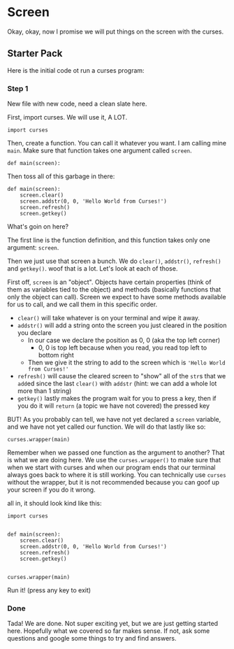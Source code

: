 # Screen

Okay, okay, now I promise we will put things on the screen with the curses.

## Starter Pack

Here is the initial code ot run a curses program:

### Step 1

New file with new code, need a clean slate here.

First, import curses. We will use it, A LOT.

```python3
import curses
```

Then, create a function. You can call it whatever you want. I am calling mine `main`. Make sure that function takes one argument called `screen`.

```
def main(screen):
```

Then toss all of this garbage in there:

```python3
def main(screen):
    screen.clear()
    screen.addstr(0, 0, 'Hello World from Curses!')
    screen.refresh()
    screen.getkey()
```

What's goin on here?

The first line is the function definition, and this function takes only one argument: `screen`.

Then we just use that screen a bunch. We do `clear()`, `addstr()`, `refresh()` and `getkey()`. woof that is a lot. Let's look at each of those.

First off, `screen` is an "object". Objects have certain properties (think of them as variables tied to the object) and methods (basically functions that only the object can call). Screen we expect to have some methods available for us to call, and we call them in this specific order.

- `clear()` will take whatever is on your terminal and wipe it away.
- `addstr()` will add a string onto the screen you just cleared in the position you declare
    - In our case we declare the position as 0, 0 (aka the top left corner)
        - 0, 0 is top left because when you read, you read top left to bottom right
    - Then we give it the string to add to the screen which is `'Hello World from Curses!'`
- `refresh()` will cause the cleared screen to "show" all of the `str`s that we `add`ed since the last `clear()` with `addstr` (hint: we can add a whole lot more than 1 string)
- `getkey()` lastly makes the program wait for you to press a key, then if you do it will `return` (a topic we have not covered) the pressed key

BUT! As you probably can tell, we have not yet declared a `screen` variable, and we have not yet called our function. We will do that lastly like so:

```
curses.wrapper(main)
```

Remember when we passed one function as the argument to another? That is what we are doing here. We use the `curses.wrapper()` to make sure that when we start with curses and when our program ends that our terminal always goes back to where it is still working. You can technically use `curses` without the wrapper, but it is not recommended because you can goof up your screen if you do it wrong.

all in, it should look kind like this:


```python3
import curses


def main(screen):
    screen.clear()
    screen.addstr(0, 0, 'Hello World from Curses!')
    screen.refresh()
    screen.getkey()


curses.wrapper(main)
```

Run it! (press any key to exit)

### Done

Tada! We are done. Not super exciting yet, but we are just getting started here. Hopefully what we covered so far makes sense. If not, ask some questions and google some things to try and find answers.
